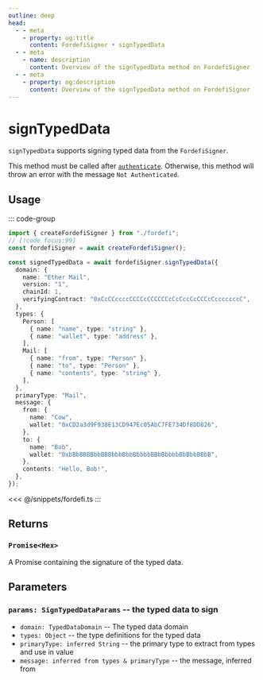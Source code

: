 ```yaml
---
outline: deep
head:
  - - meta
    - property: og:title
      content: FordefiSigner • signTypedData
  - - meta
    - name: description
      content: Overview of the signTypedData method on FordefiSigner
  - - meta
    - property: og:description
      content: Overview of the signTypedData method on FordefiSigner
---
```


# signTypedData

`signTypedData` supports signing typed data from the `FordefiSigner`.

This method must be called after [`authenticate`](/packages/aa-signers/fordefi/authenticate). Otherwise, this method will throw an error with the message `Not Authenticated`.

## Usage

::: code-group

```ts [example.ts]
import { createFordefiSigner } from "./fordefi";
// [!code focus:99]
const fordefiSigner = await createFordefiSigner();

const signedTypedData = await fordefiSigner.signTypedData({
  domain: {
    name: "Ether Mail",
    version: "1",
    chainId: 1,
    verifyingContract: "0xCcCCccccCCCCcCCCCCCcCcCccCcCCCcCcccccccC",
  },
  types: {
    Person: [
      { name: "name", type: "string" },
      { name: "wallet", type: "address" },
    ],
    Mail: [
      { name: "from", type: "Person" },
      { name: "to", type: "Person" },
      { name: "contents", type: "string" },
    ],
  },
  primaryType: "Mail",
  message: {
    from: {
      name: "Cow",
      wallet: "0xCD2a3d9F938E13CD947Ec05AbC7FE734Df8DD826",
    },
    to: {
      name: "Bob",
      wallet: "0xbBbBBBBbbBBBbbbBbbBbbbbBBbBbbbbBbBbbBBbB",
    },
    contents: "Hello, Bob!",
  },
});
```

<<< @/snippets/fordefi.ts
:::

## Returns

### `Promise<Hex>`

A Promise containing the signature of the typed data.

## Parameters

### `params: SignTypedDataParams` -- the typed data to sign

- `domain: TypedDataDomain` -- The typed data domain
- `types: Object` -- the type definitions for the typed data
- `primaryType: inferred String` -- the primary type to extract from types and use in value
- `message: inferred from types & primaryType` -- the message, inferred from
